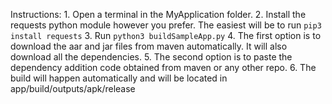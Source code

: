 Instructions:
    1. Open a terminal in the MyApplication folder.
    2. Install the requests python module however you prefer. The easiest will be to run `pip3 install requests`
    3. Run `python3 buildSampleApp.py`
    4. The first option is to download the aar and jar files from maven automatically. It will also download all the dependencies.
    5. The second option is to paste the dependency addition code obtained from maven or any other repo.
    6. The build will happen automatically and will be located in app/build/outputs/apk/release
